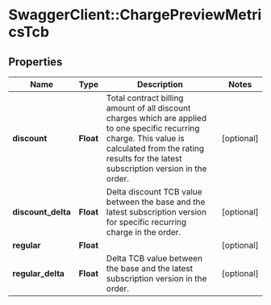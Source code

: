 # SwaggerClient::ChargePreviewMetricsTcb

## Properties
Name | Type | Description | Notes
------------ | ------------- | ------------- | -------------
**discount** | **Float** | Total contract billing amount of all discount charges which are applied to one specific recurring charge. This value is calculated from the rating results for the latest subscription version in the order. | [optional] 
**discount_delta** | **Float** | Delta discount TCB value between the base and the latest subscription version for specific recurring charge in the order. | [optional] 
**regular** | **Float** |  | [optional] 
**regular_delta** | **Float** | Delta TCB value between the base and the latest subscription version in the order. | [optional] 


